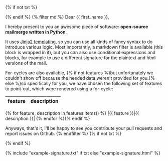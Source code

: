 {% if not txt %}
<style>
    #mailmerge-main-body > p {
        margin-bottom: 1em;
    }
</style>
<div id="mailmerge-main-body">
{% endif %}
{% filter md %}
Dear {{ first_name }},

I hereby present to you an awesome piece of software: **open-source mailmerge written in Python**.

It uses [Jinja2 templating][1], so you can use all kinds of fancy syntax to do introduce various logic. Most
importantly, a markdown filter is available (this block is wrapped in it), but you can also use conditional expressions
and blocks, for example to use a different signature for the plaintext and html versions of the mail.

[1]: https://jinja.palletsprojects.com/templates/

For-cycles are also available, {% if not features %}but unfortunately we couldn't show off because the needed data
weren't provided for you.{% else %}so specifically for you, we have chosen the following set of features to point-out,
which were rendered using a for-cycle:

|feature|description|
|--|--|
{% for feature, description in features.items() %}
|{{ feature }}|{{ description }}|
{% endfor %}{% endif %}

Anyways, that's it, I'll be happy to see you contribute your pull requests and report issues on Github.
{% endfilter %}
{% if not txt %}
</div>
{% endif %}


{% include "example-signature.txt" if txt else "example-signature.html" %}
